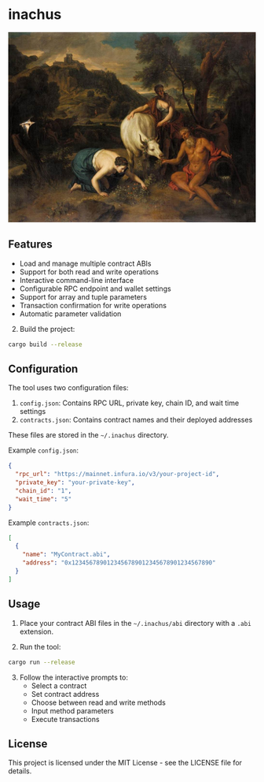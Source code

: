 # inachus

![inachus](assets/inachus.jpg)

## Features

- Load and manage multiple contract ABIs
- Support for both read and write operations
- Interactive command-line interface
- Configurable RPC endpoint and wallet settings
- Support for array and tuple parameters
- Transaction confirmation for write operations
- Automatic parameter validation

2. Build the project:
```bash
cargo build --release
```

## Configuration

The tool uses two configuration files:

1. `config.json`: Contains RPC URL, private key, chain ID, and wait time settings
2. `contracts.json`: Contains contract names and their deployed addresses

These files are stored in the `~/.inachus` directory.

Example `config.json`:
```json
{
  "rpc_url": "https://mainnet.infura.io/v3/your-project-id",
  "private_key": "your-private-key",
  "chain_id": "1",
  "wait_time": "5"
}
```

Example `contracts.json`:
```json
[
  {
    "name": "MyContract.abi",
    "address": "0x1234567890123456789012345678901234567890"
  }
]
```

## Usage

1. Place your contract ABI files in the `~/.inachus/abi` directory with a `.abi` extension.

2. Run the tool:
```bash
cargo run --release
```

3. Follow the interactive prompts to:
   - Select a contract
   - Set contract address
   - Choose between read and write methods
   - Input method parameters
   - Execute transactions

## License

This project is licensed under the MIT License - see the LICENSE file for details.